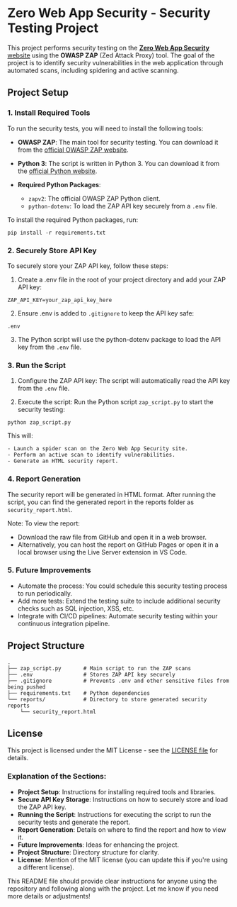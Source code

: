 # Zero Web App Security - Security Testing Project

This project performs security testing on the [**Zero Web App Security** website](http://zero.webappsecurity.com/index.html) using the **OWASP ZAP** (Zed Attack Proxy) tool. The goal of the project is to identify security vulnerabilities in the web application through automated scans, including spidering and active scanning.

## Project Setup

### 1. Install Required Tools

To run the security tests, you will need to install the following tools:

- **OWASP ZAP**: The main tool for security testing. You can download it from the [official OWASP ZAP website](https://www.zaproxy.org/download/).
- **Python 3**: The script is written in Python 3. You can download it from the [official Python website](https://www.python.org/downloads/).
- **Required Python Packages**:
  
  - `zapv2`: The official OWASP ZAP Python client.
  - `python-dotenv`: To load the ZAP API key securely from a `.env` file.

To install the required Python packages, run:

  ```
  pip install -r requirements.txt
  ```

### 2. Securely Store API Key

To securely store your ZAP API key, follow these steps:

  1. Create a .env file in the root of your project directory and add your ZAP API key:

  ```
  ZAP_API_KEY=your_zap_api_key_here
  ```
 
  2. Ensure .env is added to `.gitignore` to keep the API key safe:

  ```
  .env
  ```

  3. The Python script will use the python-dotenv package to load the API key from the `.env` file.

### 3. Run the Script

  1. Configure the ZAP API key: The script will automatically read the API key from the `.env` file.

  2. Execute the script: Run the Python script `zap_script.py` to start the security testing:

  ```
  python zap_script.py
  ```

  This will:
  
    - Launch a spider scan on the Zero Web App Security site.
    - Perform an active scan to identify vulnerabilities.
    - Generate an HTML security report.

### 4. Report Generation

The security report will be generated in HTML format. After running the script, you can find the generated report in the reports folder as `security_report.html`.

Note: To view the report:
  - Download the raw file from GitHub and open it in a web browser.
  - Alternatively, you can host the report on GitHub Pages or open it in a local browser using the Live Server extension in VS Code.

### 5. Future Improvements
  - Automate the process: You could schedule this security testing process to run periodically.
  - Add more tests: Extend the testing suite to include additional security checks such as SQL injection, XSS, etc.
  - Integrate with CI/CD pipelines: Automate security testing within your continuous integration pipeline.

## Project Structure

```
.
├── zap_script.py       # Main script to run the ZAP scans
├── .env                # Stores ZAP API key securely
├── .gitignore          # Prevents .env and other sensitive files from being pushed
├── requirements.txt    # Python dependencies
└── reports/            # Directory to store generated security reports
    └── security_report.html
```

## License

This project is licensed under the MIT License - see the [LICENSE file](https://github.com/radekwaszak/zero-webapp-security-tests/blob/main/LICENSE) for details.

### **Explanation of the Sections:**

  - **Project Setup**: Instructions for installing required tools and libraries.
  - **Secure API Key Storage**: Instructions on how to securely store and load the ZAP API key.
  - **Running the Script**: Instructions for executing the script to run the security tests and generate the report.
  - **Report Generation**: Details on where to find the report and how to view it.
  - **Future Improvements**: Ideas for enhancing the project.
  - **Project Structure**: Directory structure for clarity.
  - **License**: Mention of the MIT license (you can update this if you're using a different license).

This README file should provide clear instructions for anyone using the repository and following along with the project. Let me know if you need more details or adjustments!

